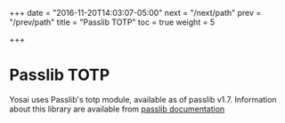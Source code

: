+++
date = "2016-11-20T14:03:07-05:00"
next = "/next/path"
prev = "/prev/path"
title = "Passlib TOTP"
toc = true
weight = 5

+++

# Passlib TOTP 

Yosai uses Passlib's totp module, available as of passlib v1.7.  Information about
this library are available from [passlib documentation](https://pythonhosted.org/passlib/)
